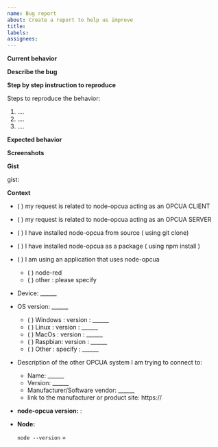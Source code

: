 ```yaml
---
name: Bug report
about: Create a report to help us improve
title: 
labels:
assignees:
---
```


<!--
IF YOU DON'T FILL OUT THE FOLLOWING INFORMATION, WE MIGHT CLOSE YOUR ISSUE WITHOUT INVESTIGATING

Note: Github issues are intended to be handled by the community. You may want to consider professional support provided by the author and sterfive.com instead (see below)

!! Please do not submit support requests here. !!


Support requests are handled exclusively through the NodeOPCUA Membership program on a dedicated forum.

Please subscribe to the **[NODE-OPCUA membership program](https://support.sterfive.com)**
     
                           https://support.sterfive.com
                 
Professional support ensures the following:

- 🚀 Fast reply and resolution
- 🔐 confidentiality & privacy
- 🔍 dedicated investigation for your issue
- 🐛 prompt resolution of bugs or issues
- 📖 free access to the most up to date and online version of [node-opcua by example](https://leanpub.com/node-opcuabyexample-edition2024)


You may also [contact Sterfive](https://www.sterfive.com) for dedicated professional support: mailto:contact@sterfive.com


**Consider backing or sponsoring the node-opcua initiative** 

Node-opcua is an initiative of sterfive.com.
Sterfive is an independent company and not affiliated with any industrial or software vendors.
Sterfive is a corporate member of the OPC Foundation.
Sterfive needs the support of the node-opcua users to maintain a high quality level and always up-to-date technology. 

Once you have evaluated node-opcua and prove it useful to your company, please consider backing us and sponsoring us.

                 https://github.com/sponsors/node-opcua 
             or 
                 https://opencollective.com/node-opcua 
             or
                 contact us directly   mailto:contact@sterfive.com
                 
Grants ensure the following:

🔨 Long term maintenance of the project
⚙️ maintain the website and continuous integration platform
🛣  Progress on the road-map
🐛 Quick responses to bug reports
🚀 New features & enhancements
⚖️ representing the node-opcua user community at the OPC Foundation


**for community support**
    - use [gitter](https://gitter.im/node-opcua/node-opcua)
    - use [stackoverflow](https://stackoverflow.com/questions/tagged/node-opcua)
    - access the "NodeOPCUA by example" book at https://leanpub.com/node-opcuabyexample-edition2024

-->

**Current behavior**

<!-- 
Describe how the bug manifests. 
-->

**Describe the bug**


<!-- 
A clear and concise description of what the bug is.
-->

**Step by step instruction to reproduce**

Steps to reproduce the behavior:

1. ....
2. ....
3. ....


**Expected behavior**

<!--
    A clear and concise description of what you expected to happen.
-->

**Screenshots**

<!-- 
   If applicable, add screenshots to help explain your problem.
-->

**Gist**

<!--
   Whenever possible, provide a self-contain script file that reproduces the issue. 
   You can create a gist here: https://gist.github.com/ and share the link
--> 
gist:

<!--
   Please, provide a full script or program that can help reproduce the issue.
-->

**Context**

- ( ) my request is related to node-opcua acting as an OPCUA CLIENT
- ( ) my request is related to node-opcua acting as an OPCUA SERVER

- ( ) I have installed node-opcua from source ( using git clone)
- ( ) I have installed node-opcua as a package ( using npm install )
- ( ) I am using an application that uses node-opcua

    - ( ) node-red
    - ( ) other : please specify

- Device: ______
- OS version: ______

    - ( ) Windows : version : ______
    - ( ) Linux : version : ______
    - ( ) MacOs : version : ______
    - ( ) Raspbian: version : ______
    - ( ) Other : specify : ______

- Description of the other OPCUA system I am trying to connect to:

    - Name: ______
    - Version: ______
    - Manufacturer/Software vendor: ______
    - link to the manufacturer or product site: https://

- **node-opcua version:** :

  <!-- provide the semver version numero of node-opcua -->
  <!-- Check which is the hash of the last commit from node-opcua that you have locally -->

- **Node:**

  `node --version` =

  

